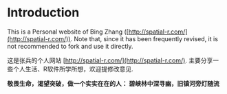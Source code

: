 # Introduction

This is a Personal website of Bing Zhang ([http://spatial-r.com/](http://spatial-r.com/)). Note that, since it has been frequently revised, it is not recommended to fork and use it directly. 

这是张兵的个人网站 [http://spatial-r.com/](http://spatial-r.com/). 主要分享一些个人生活、R软件所学所想，欢迎提修改意见.

**敬畏生命，渴望突破，做一个实实在在的人： 碧峡林中深寻幽，旧镇河旁灯随流** 


